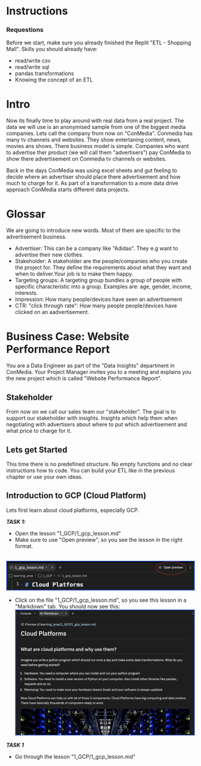 # Instructions  

### Requestions
Before we start, make sure you already finished the Replit "ETL - Shopping Mall".
Skills you should already have:
- read/write csv
- read/write sql
- pandas transformations
- Knowing the concept of an ETL

# Intro
Now its finally time to play around with real data from a real project. The data we will use is an anonymised sample from one of the biggest media companies. Lets call the company from now on "ConMedia".
Conmedia has many tv channels and websites. They show entertaning content, news, movies ans shows. There business model is simple. Companies who want to advertise ther product (we will call them "advertisers") pay ConMedia to show there advertisement on Conmedia tv channels or websites.

Back in the days ConMedia was using excel sheets and gut feeling to decide where an advertiser should place there advertisement and how much to charge for it. 
As part of a transformation to a more data drive approach ConMedia starts different data projects.

# Glossar
We are going to introduce new words. Most of them are specific to the advertisement business.
- Advertiser: This can be a company like "Adidas". They e.g want to advertise their new clothes.
- Stakeholder: A stakeholder are the people/companies who you create the project for. They define the requirements about what they want and when to deliver.Your job is to make them happy.
- Targeting groups: A targeting group bundles a group of people with specific characteristic into a group. Examples are: age, gender, income, interests.
- Impression: How many people/devices have seen an advertisement
- CTR: "click through rate": How many people people/devices have clicked on an aadvertisement.

# Business Case: Website Performance Report
You are a Data Engineer as part of the "Data Insights" department in ConMedia. Your Project Manager invites you to a meeting and explains you the new project which is called "Website Performance Report".

## Stakeholder
From now on we call our sales team our "stakeholder". The goal is to support our stakeholder with insights. Insights which help them when negotiating with advertisers about where to put which advertisement and what price to charge for it.


## Lets get Started
This time there is no predefined structure. No empty functions and no clear instructions how to code. You can build your ETL like in the previous chapter or use your own ideas.


## Introduction to GCP (Cloud Platform)
Lets first learn about cloud platforms, especially GCP.

_**TASK 1:**_
- Open the lesson "1_GCP/1_gcp_lesson.md"
- Make sure to use "Open preview", so you see the lesson in the right format.
  
<br />![image](assets/open_preview2.png)
<br />
- Click on the file "1_GCP/1_gcp_lesson.md", so you see this lesson in a "Markdown" tab. You should now see this:
![image](assets/gcp_lesson_mardown.png)


_**TASK 1**_
- Go through the lesson "1_GCP/1_gcp_lesson.md"















  
